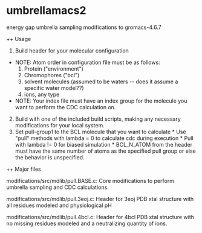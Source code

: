# umbrellamacs2
energy gap umbrella sampling modifications to gromacs-4.6.7


++ Usage
  1. Build header for your molecular configuration
  * NOTE: Atom order in configuration file must be as follows:
    1. Protein ("environment")
    2. Chromophores ("bcl")
    3. solvent molecules (assumed to be waters -- does it assume a specific water model??)
    4. ions, any type
  * NOTE: Your index file must have an index group for the molecule you want to
 perform the CDC calculation on.
  2. Build with one of the included build scripts, making any necessary 
 modifications for your local system.
  3. Set pull-group1 to the BCL molecule that you want to calculate
    * Use "pull" methods with lambda = 0 to calculate cdc during execution
    * Pull with lambda != 0 for biased simulation
    * BCL\_N\_ATOM from the header must have the same number of atoms as
 the specified pull group or else the behavior is unspecified.

++ Major files

modifications/src/mdlib/pull.BASE.c:
  Core modifications to perform umbrella sampling and CDC calculations.

modifications/src/mdlib/pull.3eoj.c:
  Header for 3eoj PDB xtal structure with all residues modeled and 
  physiological pH

modifications/src/mdlib/pull.4bcl.c:
  Header for 4bcl PDB xtal structure with no missing residues modeled 
  and a neutralizing quantity of ions.
